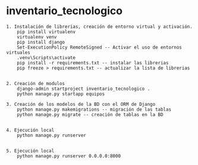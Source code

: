 # inventario_tecnologico

    1. Instalación de librerias, creación de entorno virtual y activación.
        pip install virtualenv
        virtualenv venv
        pip install django
        Set-ExecutionPolicy RemoteSigned -- Activar el uso de entornos virtuales
        .venv\Scripts\activate
        pip install -r requirements.txt -- instalar las librerias
        pip freeze > requirements.txt -- actualizar la lista de librerias


    2. Creación de modulos
        django-admin startproject inventario_tecnologico .
        python manage.py startapp equipos

    3. Creación de los modelos de la BD con el ORM de Django
        python manage.py makemigrations -- migración de las tablas
        python manage.py migrate -- creación de tablas en la BD

    
    4. Ejecución local
        python manage.py runserver
    

    5. Ejecución local
        python manage.py runserver 0.0.0.0:8000
